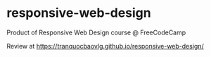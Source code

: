 # responsive-web-design
Product of Responsive Web Design course @ FreeCodeCamp

Review at https://tranquocbaovlg.github.io/responsive-web-design/
